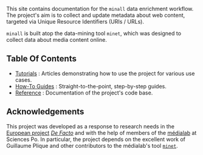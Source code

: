 This site contains documentation for the `minall` data enrichment workflow. The project's aim is to collect and update metadata about web content, targeted via Unique Resource Identifiers (URIs / URLs).

`minall` is built atop the data-mining tool `minet`, which was designed to collect data about media content online.

## Table Of Contents

- [Tutorials](tutorials.md) : Articles demonstrating how to use the project for various use cases.
- [How-To Guides](how-to-guides.md) : Straight-to-the-point, step-by-step guides.
- [Reference](reference/home.md) : Documentation of the project's code base.


## Acknowledgements

This project was developed as a response to research needs in the [European project](https://edmo.eu/) [_De Facto_](https://defacto-observatoire.fr/) and with the help of members of the [médialab](https://medialab.sciencespo.fr/) at Sciences Po. In particular, the project depends on the excellent work of Guillaume Plique and other contributors to the médialab's tool [`minet`](https://github.com/medialab/minet).
